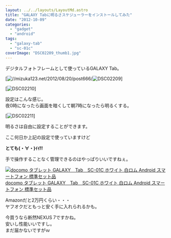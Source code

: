 ```yaml
---
layout: ../../layouts/LayoutMd.astro
title: "GALAXY Tabに明るさスケジューラーをインストールしてみた"
date: "2012-10-09"
categories: 
  - "gadget"
  - "android"
tags: 
  - "galaxy-tab"
  - "sc-01c"
coverImage: "DSC02209_thumb1.jpg"
---
```


デジタルフォトフレームとして使っているGALAXY Tab。

[![//mizuka123.net/2012/08/20/post666/](/wp/images/DSC02209.jpg "GALAXY Tab SC-01C活用(今さらw) » みずかるちゃー | みずかるちゃー")![DSC02209](/wp/images/DSC02209_thumb.jpg "DSC02209")]

[![DSC02210](/wp/images/DSC02210_thumb.jpg "DSC02210")]

設定はこんな感じ。  
夜0時になったら画面を暗くして朝7時になったら明るくする。

[![DSC02211](/wp/images/DSC02211_thumb.jpg "DSC02211")]

明るさは自由に設定することができます。

ここ何日か上記の設定で使っていますけど

**とても(・∀・)ｲｲ!!**

手で操作することなく管理できるのはやっぱりいいですねぇ。

[![docomo タブレット GALAXY　Tab　SC-01C ホワイト 白ロム Android スマートフォン 標準セット品](/wp/images/31urqTS%2BYIL._SL75_.jpg)  
docomo タブレット GALAXY　Tab　SC-01C ホワイト 白ロム Android スマートフォン 標準セット品  
](https://www.amazon.co.jp/exec/obidos/ASIN/B004ENA91O/mizuka123-22/ref=nosim)

Amazonだと2万円くらい・・・  
ヤフオクだともっと安く手に入れられるかも。

今買うなら断然NEXUS 7ですかね。  
安いし性能いいですし。  
まだ届かないですがｗ
